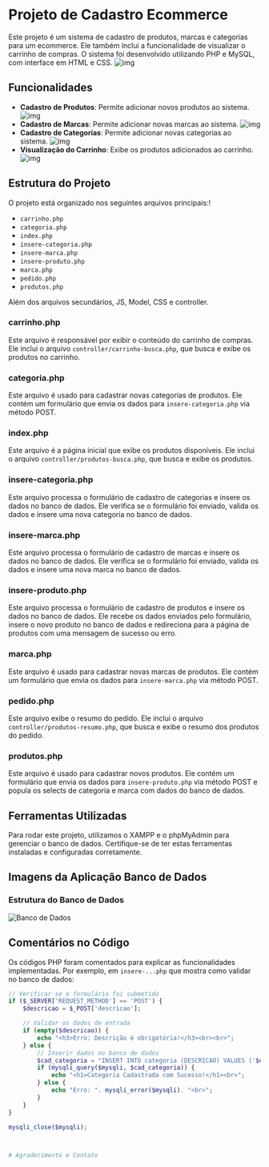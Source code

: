 # Projeto de Cadastro Ecommerce

Este projeto é um sistema de cadastro de produtos, marcas e categorias para um ecommerce. Ele também inclui a funcionalidade de visualizar o carrinho de compras. O sistema foi desenvolvido utilizando PHP e MySQL, com interface em HTML e CSS.
![img](img/index.png)
## Funcionalidades

- **Cadastro de Produtos**: Permite adicionar novos produtos ao sistema.
![img](img/produto.png)
- **Cadastro de Marcas**: Permite adicionar novas marcas ao sistema.
![img](img/marca.png)
- **Cadastro de Categorias**: Permite adicionar novas categorias ao sistema.
![img](img/categoria.png)
- **Visualização do Carrinho**: Exibe os produtos adicionados ao carrinho.
![img](img/carrinho.png)
## Estrutura do Projeto

O projeto está organizado nos seguintes arquivos principais:!

- `carrinho.php`
- `categoria.php`
- `index.php`
- `insere-categoria.php`
- `insere-marca.php`
- `insere-produto.php`
- `marca.php`
- `pedido.php`
- `produtos.php`

Além dos arquivos secundários, JS, Model, CSS e controller.

### carrinho.php

Este arquivo é responsável por exibir o conteúdo do carrinho de compras. Ele inclui o arquivo `controller/carrinho-busca.php`, que busca e exibe os produtos no carrinho.

### categoria.php

Este arquivo é usado para cadastrar novas categorias de produtos. Ele contém um formulário que envia os dados para `insere-categoria.php` via método POST.

### index.php

Este arquivo é a página inicial que exibe os produtos disponíveis. Ele inclui o arquivo `controller/produtos-busca.php`, que busca e exibe os produtos.

### insere-categoria.php

Este arquivo processa o formulário de cadastro de categorias e insere os dados no banco de dados. Ele verifica se o formulário foi enviado, valida os dados e insere uma nova categoria no banco de dados.

### insere-marca.php

Este arquivo processa o formulário de cadastro de marcas e insere os dados no banco de dados. Ele verifica se o formulário foi enviado, valida os dados e insere uma nova marca no banco de dados.

### insere-produto.php

Este arquivo processa o formulário de cadastro de produtos e insere os dados no banco de dados. Ele recebe os dados enviados pelo formulário, insere o novo produto no banco de dados e redireciona para a página de produtos com uma mensagem de sucesso ou erro.

### marca.php

Este arquivo é usado para cadastrar novas marcas de produtos. Ele contém um formulário que envia os dados para `insere-marca.php` via método POST.

### pedido.php

Este arquivo exibe o resumo do pedido. Ele inclui o arquivo `controller/produtos-resumo.php`, que busca e exibe o resumo dos produtos do pedido.

### produtos.php

Este arquivo é usado para cadastrar novos produtos. Ele contém um formulário que envia os dados para `insere-produto.php` via método POST e popula os selects de categoria e marca com dados do banco de dados.

## Ferramentas Utilizadas

Para rodar este projeto, utilizamos o XAMPP e o phpMyAdmin para gerenciar o banco de dados. Certifique-se de ter estas ferramentas instaladas e configuradas corretamente.

## Imagens da Aplicação Banco de Dados

### Estrutura do Banco de Dados

![Banco de Dados](img/bdd.png)

## Comentários no Código

Os códigos PHP foram comentados para explicar as funcionalidades implementadas. Por exemplo, em `insere-...php` que mostra como validar no banco de dados:

```php
// Verificar se o formulário foi submetido
if ($_SERVER['REQUEST_METHOD'] == 'POST') {
    $descricao = $_POST['descricao'];

    // Validar os dados de entrada
    if (empty($descricao)) {
        echo "<h3>Erro: Descrição é obrigatória!</h3><br><br>";
    } else {
        // Inserir dados no banco de dados
        $cad_categoria = "INSERT INTO categoria (DESCRICAO) VALUES ('$descricao')";
        if (mysqli_query($mysqli, $cad_categoria)) {
            echo "<h1>Categoria Cadastrada com Sucesso!</h1><br>";
        } else {
            echo "Erro: ". mysqli_error($mysqli). "<br>";
        }
    }
}

mysqli_close($mysqli);



# Agradecimento e Contato